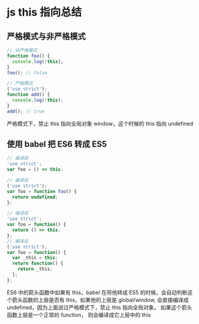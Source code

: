 # js this 指向总结

## 严格模式与非严格模式

```js
// 非严格模式
function foo() {
  console.log(!this);
}
foo(); // false

// 严格模式
('use strict');
function add() {
  console.log(!this);
}
add(); // true
```

严格模式下，禁止 this 指向全局对象 window，这个时候的 this 指向 undefined

## 使用 babel 把 ES6 转成 ES5

```js
// 编译前
'use strict';
var foo = () => this;

// 编译后
('use strict');
var foo = function foo() {
  return undefined;
};
```

```js
// 编译前
'use strict';
var foo = function() {
  return () => this;
};
// 编译后
('use strict');
var foo = function() {
  var _this = this;
  return function() {
    return _this;
  };
};
```

ES6 中的箭头函数中如果有 this，babel 在将他转成 ES5 的时候，会自动判断这个箭头函数的上层是否有 this，如果他的上层是 global/window, 会直接编译成 undefined，因为上面说过严格模式下，禁止 this 指向全局对象。 如果这个箭头函数上层是一个正常的 function， 则会编译成它上层中的 this
